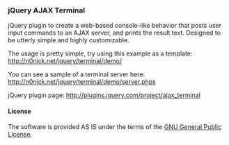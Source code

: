 ### jQuery AJAX Terminal

jQuery plugin to create a web-based console-like behavior that posts user input commands to an AJAX server, and prints the result text.
Designed to be utterly simple and highly customizable.

The usage is pretty simple, try using this example as a template:
http://n0nick.net/jquery/terminal/demo/

You can see a sample of a terminal server here:
http://n0nick.net/jquery/terminal/demo/server.phps

jQuery plugin page:
http://plugins.jquery.com/project/ajax_terminal

#### License

The software is provided AS IS under the terms of the [GNU General Public License](http://www.gnu.org/licenses/gpl-3.0.txt).
